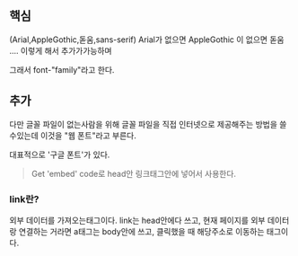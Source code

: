 ## 핵심
(Arial,AppleGothic,돋움,sans-serif)
Arial가 없으면 AppleGothic 이 없으면 돋움 .... 이렇게 해서 추가가가능하며 

그래서 font-"family"라고 한다.

## 추가
다만 글꼴 파일이 없는사람을 위해 글꼴 파일을 직접 인터넷으로 제공해주는 방법을 쓸수있는데 이것을 "웹 폰트"라고 부른다.

대표적으로 '구글 폰트'가 있다.
> Get 'embed' code로 head안 링크태그안에 넣어서 사용한다.

### link란?
외부 데이터를 가져오는태그이다. link는 head안에다 쓰고, 현재 페이지를 외부 데이터랑 연결하는 거라면 a태그는 body안에 쓰고, 클릭했을 때 해당주소로 이동하는 태그이다.